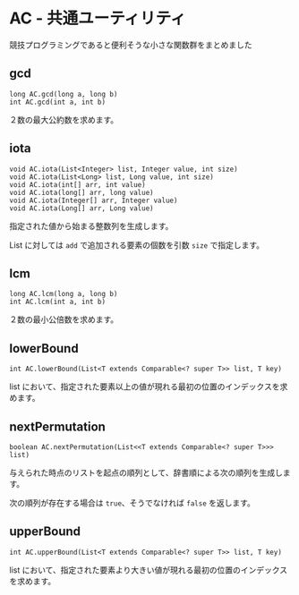 # AC - 共通ユーティリティ
競技プログラミングであると便利そうな小さな関数群をまとめました

## gcd

```
long AC.gcd(long a, long b)
int AC.gcd(int a, int b)
```

２数の最大公約数を求めます。

## iota

```
void AC.iota(List<Integer> list, Integer value, int size)
void AC.iota(List<Long> list, Long value, int size)
void AC.iota(int[] arr, int value)
void AC.iota(long[] arr, long value)
void AC.iota(Integer[] arr, Integer value)
void AC.iota(Long[] arr, Long value)
```

指定された値から始まる整数列を生成します。

List に対しては `add` で追加される要素の個数を引数 `size` で指定します。

## lcm

```
long AC.lcm(long a, long b)
int AC.lcm(int a, int b)
```

２数の最小公倍数を求めます。

## lowerBound

```
int AC.lowerBound(List<T extends Comparable<? super T>> list, T key)
```

list において、指定された要素以上の値が現れる最初の位置のインデックスを求めます。

## nextPermutation

```
boolean AC.nextPermutation(List<<T extends Comparable<? super T>>> list)
```

与えられた時点のリストを起点の順列として、辞書順による次の順列を生成します。

次の順列が存在する場合は `true`、そうでなければ `false` を返します。

## upperBound

```
int AC.upperBound(List<T extends Comparable<? super T>> list, T key)
```

list において、指定された要素より大きい値が現れる最初の位置のインデックスを求めます。

